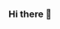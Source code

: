 ### Hi there 👋

<!--
**soilland/Soilland** is a ✨ _special_ ✨ repository because its `README.md` (this file) appears on your GitHub profile.

- A student from Wuhu, China🇨🇳.

- I'm not good at all the languages, even Chinese (XD

- Will do some Interesting things when i free.

Find me on [Telgram](https://t.me/SoilZhu80)
